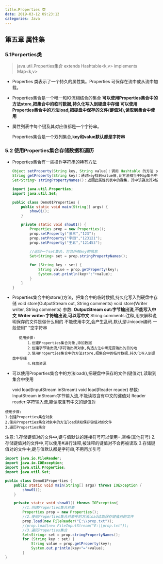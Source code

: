 ```yaml
---
title:Properties 类
date: 2019-03-12 09:23:13
categories: Java
---
```


## 第五章 属性集

### 5.1Porperties类

> java.util.Properties集合 extends Hashtable<k,v> implements Map<k,v> 

- Properties 类表示了一个持久的属性集。Properties 可保存在流中或从流中加载。

- Properties集合是一个唯一和IO流相结合的集合
  **可以使用Properties集合中的方法store,把集合中的临时数据,持久化写入到硬盘中存储**
  **可以使用Properties集合中的方法load,把硬盘中保存的文件(键值对),读取到集合中使用**

- 属性列表中每个键及其对应值都是一个字符串。

  Properties集合是一个双列集合,**key和value默认都是字符串**

### 5.2 使用Properties集合存储数据和遍历

- Properties集合有一些操作字符串的特有方法

  ```java
  Object setProperty(String key, String value)：调用 Hashtable 的方法 put。
  String getProperty(String key)：通过key找到value值,此方法相当于Map集合中的get(key)方法
  Set<String> stringPropertyNames()：返回此属性列表中的键集，其中该键及其对应值是字符串,此方法相当于Map集合中的keySet方法
  ```

  ```java
  import java.util.Properties;
  import java.util.Set;
  
  public class Demo01Properties {
      public static void main(String[] args) {
          show01();
      }
  
      private static void show01() {
          Properties prop = new Properties();
          prop.setProperty("张三","123");
          prop.setProperty("李四","123121");
          prop.setProperty("王五","121453");
  		
          //返回一个set集合，包含所有key的信息
          Set<String> set = prop.stringPropertyNames();
  
          for (String key : set) {
              String value = prop.getProperty(key);
              System.out.println(key+":"+value);
          }
      }
  }
  ```

- Properties集合中的store()方法，把集合中的临时数据,持久化写入到硬盘中存储
         void store(OutputStream out, String comments)
         void store(Writer writer, String comments)
         参数:
             **OutputStream out:字节输出流,不能写入中文**
             **Writer writer:字符输出流,可以写中文**
             String comments:注释,用来解释说明保存的文件是做什么用的
                     不能使用中文,会产生乱码,默认是Unicode编码
                     一般使用" "空字符串

         使用步骤:
             1.创建Properties集合对象,添加数据
             2.创建字节输出流/字符输出流对象,构造方法中绑定要输出的目的地
             3.使用Properties集合中的方法store,把集合中的临时数据,持久化写入到硬盘中存储
             4.释放资源

- 可以使用Properties集合中的方法load(),把硬盘中保存的文件(键值对),读取到集合中使用

     void load(InputStream inStream)
     void load(Reader reader)
参数:
InputStream inStream:字节输入流,不能读取含有中文的键值对
Reader reader:字符输入流,能读取含有中文的键值对

```
使用步骤:
1.创建Properties集合对象
2.使用Properties集合对象中的方法load读取保存键值对的文件
3.遍历Properties集合
```

注意:
1.存储键值对的文件中,键与值默认的连接符号可以使用=,空格(其他符号)
2.存储键值对的文件中,可以使用#进行注释,被注释的键值对不会再被读取
3.存储键值对的文件中,键与值默认都是字符串,不用再加引号   

```java
import java.io.FileReader;
import java.io.IOException;
import java.util.Properties;
import java.util.Set;

public class Demo01Properties {
    public static void main(String[] args) throws IOException {
        show01();
    }

    private static void show01() throws IOException{
        //1.创建Properties集合对象
        Properties prop = new Properties();
        //2.使用Properties集合对象中的方法load读取保存键值对的文件
        prop.load(new FileReader("E:\\prop.txt"));
        //prop.load(new FileInputStream("E:\\prop.txt"));
        //3.遍历Properties集合
        Set<String> set = prop.stringPropertyNames();
        for (String key : set) {
            String value = prop.getProperty(key);
            System.out.println(key+"="+value);
        }
}
```






